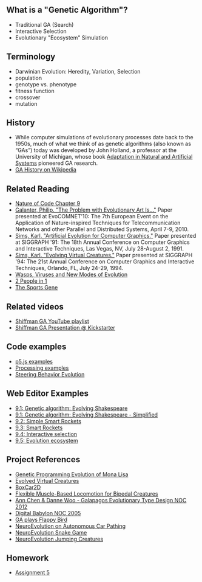 ## What is a "Genetic Algorithm"?
* Traditional GA (Search)
* Interactive Selection
* Evolutionary "Ecosystem" Simulation

## Terminology
* Darwinian Evolution: Heredity, Variation, Selection
* population
* genotype vs. phenotype
* fitness function
* crossover
* mutation

## History
* While computer simulations of evolutionary processes date back to the 1950s, much of what we think of as genetic algorithms (also known as “GAs”) today was developed by John Holland, a professor at the University of Michigan, whose book [Adaptation in Natural and Artificial Systems](http://amzn.to/2nsSIYw) pioneered GA research.
* [GA History on Wikipedia](https://en.wikipedia.org/wiki/Genetic_algorithm#History)

## Related Reading
* [Nature of Code Chapter 9](http://natureofcode.com/book/chapter-9-the-evolution-of-code/)
* [Galanter, Philip. "The Problem with Evolutionary Art Is…"](http://philipgalanter.com/downloads/evostar2010%20-%20galanter%20-%20the%20problem%20with%20evo%20art.pdf) Paper presented at EvoCOMNET’10: The 7th European Event on the Application of Nature-inspired Techniques for Telecommunication Networks and other Parallel and Distributed Systems, April 7-9, 2010.
* [Sims, Karl. "Artificial Evolution for Computer Graphics."](http://www.karlsims.com/papers/siggraph91.html) Paper presented at SIGGRAPH '91: The 18th Annual Conference on Computer Graphics and Interactive Techniques, Las Vegas, NV, July 28-August 2, 1991.
* [Sims, Karl. "Evolving Virtual Creatures."](http://www.karlsims.com/papers/siggraph94.pdf) Paper presented at SIGGRAPH '94: The 21st Annual Conference on Computer Graphics and Interactive Techniques, Orlando, FL, July 24-29, 1994.
* [Wasps, Viruses and New Modes of Evolution](http://www.sciencemag.org/news/2015/09/wasps-have-injected-new-genes-butterflies)
* [2 People in 1](http://www.radiolab.org/story/91597-mix-and-match/)
* [The Sports Gene](http://www.nytimes.com/2013/08/13/science/the-sports-gene-considers-the-root-of-athletic-success.html)

## Related videos
* [Shiffman GA YouTube playlist](https://www.youtube.com/playlist?list=PLRqwX-V7Uu6bJM3VgzjNV5YxVxUwzALHV)
* [Shiffman GA Presentation @ Kickstarter](https://vimeo.com/63755542)

## Code examples
* [p5.js examples](https://github.com/shiffman/The-Nature-of-Code-Examples-p5.js/tree/master/chp09_ga)
* [Processing examples](https://github.com/shiffman/The-Nature-of-Code-Examples/tree/master/chp09_ga)
* [Steering Behavior Evolution](https://github.com/shiffman/NOC-S18/tree/master/week8/evolve_steering)

## Web Editor Examples
* [9.1: Genetic algorithm: Evolving Shakespeare](http://alpha.editor.p5js.org/natureofcode/sketches/B1GHYpQul)
* [9.1: Genetic algorithm: Evolving Shakespeare - Simplified](http://alpha.editor.p5js.org/natureofcode/sketches/Bk4wFpXul)
* [9.2: Simple Smart Rockets](http://alpha.editor.p5js.org/natureofcode/sketches/S1PaKpQOe)
* [9.3: Smart Rockets](http://alpha.editor.p5js.org/natureofcode/sketches/H1Z_9pX_x)
* [9.4: Interactive selection](http://alpha.editor.p5js.org/natureofcode/sketches/SyCZs6m_e)
* [9.5: Evolution ecosystem](http://alpha.editor.p5js.org/natureofcode/sketches/r1b2jaXOx)

## Project References
* [Genetic Programming Evolution of Mona Lisa](https://rogerjohansson.blog/2008/12/07/genetic-programming-evolution-of-mona-lisa/)
* [Evolved Virtual Creatures](http://www.karlsims.com/evolved-virtual-creatures.html)
* [BoxCar2D](http://boxcar2d.com/)
* [Flexible Muscle-Based Locomotion for Bipedal Creatures](https://vimeo.com/79098420)
* [Ann Chen & Danne Woo - Galapagos Evolutionary Type Design NOC 2012](http://www.typegalapagos.com/)
* [Digital Babylon NOC 2005](http://joan.cat/en/dbn/)
* [GA plays Flappy Bird](https://www.youtube.com/watch?v=L6bbFgjkqK0)
* [NeuroEvolution on Autonomous Car Pathing](http://mitchvollebregt.com/neuroevolution-on-autonomous-car-pathing/)
* [NeuroEvolution Snake Game](https://www.youtube.com/watch?v=BBLJFYr7zB8)
* [NeuroEvolution Jumping Creatures](https://evobots.azurewebsites.net/)

## Homework
* [Assignment 5](https://github.com/shiffman/NOC-S18/wiki/Homework-5)
